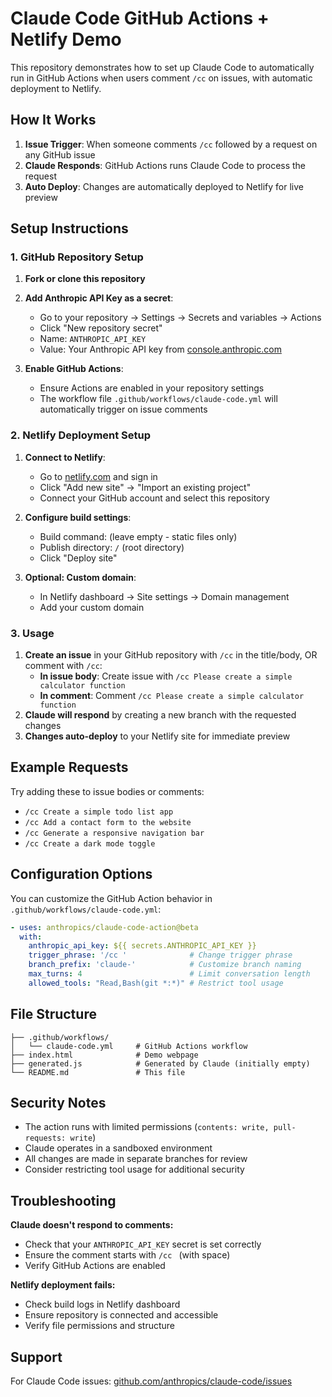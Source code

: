# Claude Code GitHub Actions + Netlify Demo

This repository demonstrates how to set up Claude Code to automatically run in GitHub Actions when users comment `/cc` on issues, with automatic deployment to Netlify.

## How It Works

1. **Issue Trigger**: When someone comments `/cc` followed by a request on any GitHub issue
2. **Claude Responds**: GitHub Actions runs Claude Code to process the request
3. **Auto Deploy**: Changes are automatically deployed to Netlify for live preview

## Setup Instructions

### 1. GitHub Repository Setup

1. **Fork or clone this repository**
2. **Add Anthropic API Key as a secret**:
   - Go to your repository → Settings → Secrets and variables → Actions
   - Click "New repository secret"
   - Name: `ANTHROPIC_API_KEY`
   - Value: Your Anthropic API key from [console.anthropic.com](https://console.anthropic.com)

3. **Enable GitHub Actions**:
   - Ensure Actions are enabled in your repository settings
   - The workflow file `.github/workflows/claude-code.yml` will automatically trigger on issue comments

### 2. Netlify Deployment Setup

1. **Connect to Netlify**:
   - Go to [netlify.com](https://netlify.com) and sign in
   - Click "Add new site" → "Import an existing project"
   - Connect your GitHub account and select this repository

2. **Configure build settings**:
   - Build command: (leave empty - static files only)
   - Publish directory: `/` (root directory)
   - Click "Deploy site"

3. **Optional: Custom domain**:
   - In Netlify dashboard → Site settings → Domain management
   - Add your custom domain

### 3. Usage

1. **Create an issue** in your GitHub repository with `/cc` in the title/body, OR comment with `/cc`:
   - **In issue body**: Create issue with `/cc Please create a simple calculator function`
   - **In comment**: Comment `/cc Please create a simple calculator function`
2. **Claude will respond** by creating a new branch with the requested changes
3. **Changes auto-deploy** to your Netlify site for immediate preview

## Example Requests

Try adding these to issue bodies or comments:

- `/cc Create a simple todo list app`
- `/cc Add a contact form to the website`
- `/cc Generate a responsive navigation bar`
- `/cc Create a dark mode toggle`

## Configuration Options

You can customize the GitHub Action behavior in `.github/workflows/claude-code.yml`:

```yaml
- uses: anthropics/claude-code-action@beta
  with:
    anthropic_api_key: ${{ secrets.ANTHROPIC_API_KEY }}
    trigger_phrase: '/cc '              # Change trigger phrase
    branch_prefix: 'claude-'            # Customize branch naming
    max_turns: 4                        # Limit conversation length
    allowed_tools: "Read,Bash(git *:*)" # Restrict tool usage
```

## File Structure

```
├── .github/workflows/
│   └── claude-code.yml     # GitHub Actions workflow
├── index.html              # Demo webpage
├── generated.js            # Generated by Claude (initially empty)
└── README.md               # This file
```

## Security Notes

- The action runs with limited permissions (`contents: write, pull-requests: write`)
- Claude operates in a sandboxed environment
- All changes are made in separate branches for review
- Consider restricting tool usage for additional security

## Troubleshooting

**Claude doesn't respond to comments:**
- Check that your `ANTHROPIC_API_KEY` secret is set correctly
- Ensure the comment starts with `/cc ` (with space)
- Verify GitHub Actions are enabled

**Netlify deployment fails:**
- Check build logs in Netlify dashboard
- Ensure repository is connected and accessible
- Verify file permissions and structure

## Support

For Claude Code issues: [github.com/anthropics/claude-code/issues](https://github.com/anthropics/claude-code/issues)